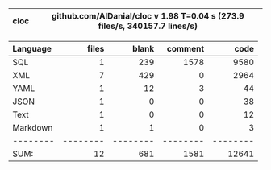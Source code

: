 cloc|github.com/AlDanial/cloc v 1.98  T=0.04 s (273.9 files/s, 340157.7 lines/s)
--- | ---

Language|files|blank|comment|code
:-------|-------:|-------:|-------:|-------:
SQL|1|239|1578|9580
XML|7|429|0|2964
YAML|1|12|3|44
JSON|1|0|0|38
Text|1|0|0|12
Markdown|1|1|0|3
--------|--------|--------|--------|--------
SUM:|12|681|1581|12641
